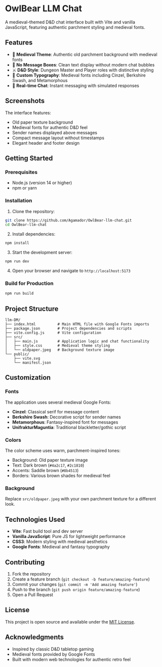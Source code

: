 # OwlBear LLM Chat

A medieval-themed D&D chat interface built with Vite and vanilla JavaScript, featuring authentic parchment styling and medieval fonts.

## Features

- 🏰 **Medieval Theme**: Authentic old parchment background with medieval fonts
- 📜 **No Message Boxes**: Clean text display without modern chat bubbles
- ⚔️ **D&D Style**: Dungeon Master and Player roles with distinctive styling
- 🎨 **Custom Typography**: Medieval fonts including Cinzel, Berkshire Swash, and Metamorphous
- 💬 **Real-time Chat**: Instant messaging with simulated responses

## Screenshots

The interface features:
- Old paper texture background
- Medieval fonts for authentic D&D feel
- Sender names displayed above messages
- Compact message layout without timestamps
- Elegant header and footer design

## Getting Started

### Prerequisites

- Node.js (version 14 or higher)
- npm or yarn

### Installation

1. Clone the repository:
```bash
git clone https://github.com/Agamador/OwlBear-llm-chat.git
cd OwlBear-llm-chat
```

2. Install dependencies:
```bash
npm install
```

3. Start the development server:
```bash
npm run dev
```

4. Open your browser and navigate to `http://localhost:5173`

### Build for Production

```bash
npm run build
```

## Project Structure

```
llm-DM/
├── index.html          # Main HTML file with Google Fonts imports
├── package.json        # Project dependencies and scripts
├── vite.config.js      # Vite configuration
├── src/
│   ├── main.js         # Application logic and chat functionality
│   ├── style.css       # Medieval theme styling
│   └── oldpaper.jpeg   # Background texture image
└── public/
    ├── vite.svg
    └── manifest.json
```

## Customization

### Fonts
The application uses several medieval Google Fonts:
- **Cinzel**: Classical serif for message content
- **Berkshire Swash**: Decorative script for sender names
- **Metamorphous**: Fantasy-inspired font for messages
- **UnifrakturMaguntia**: Traditional blackletter/gothic script

### Colors
The color scheme uses warm, parchment-inspired tones:
- Background: Old paper texture image
- Text: Dark brown (`#4a2c17`, `#2c1810`)
- Accents: Saddle brown (`#8b4513`)
- Borders: Various brown shades for medieval feel

### Background
Replace `src/oldpaper.jpeg` with your own parchment texture for a different look.

## Technologies Used

- **Vite**: Fast build tool and dev server
- **Vanilla JavaScript**: Pure JS for lightweight performance
- **CSS3**: Modern styling with medieval aesthetics
- **Google Fonts**: Medieval and fantasy typography

## Contributing

1. Fork the repository
2. Create a feature branch (`git checkout -b feature/amazing-feature`)
3. Commit your changes (`git commit -m 'Add amazing feature'`)
4. Push to the branch (`git push origin feature/amazing-feature`)
5. Open a Pull Request

## License

This project is open source and available under the [MIT License](LICENSE).

## Acknowledgments

- Inspired by classic D&D tabletop gaming
- Medieval fonts provided by Google Fonts
- Built with modern web technologies for authentic retro feel
